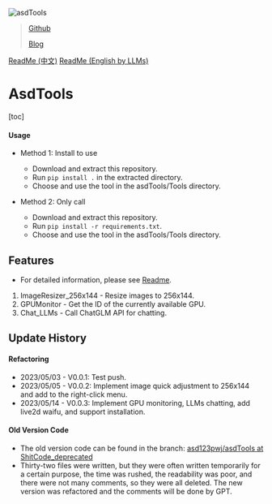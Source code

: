 ![asdTools](asdTools.png "asdTools")

> [Github](https://github.com/asd123pwj/QuickRename)
>
> [Blog](https://mwhls.top/3944.html)

[ReadMe (中文)](Readme.md)
[ReadMe (English by LLMs)](Readme_en.md)

# AsdTools

[toc]

#### Usage

- Method 1: Install to use

  - Download and extract this repository.
  - Run `pip install .` in the extracted directory.
  - Choose and use the tool in the asdTools/Tools directory.
- Method 2: Only call

  - Download and extract this repository.
  - Run `pip install -r requirements.txt`.
  - Choose and use the tool in the asdTools/Tools directory.

## Features

- For detailed information, please see [Readme](asdTools/Tools/Readme.md).

1. ImageResizer_256x144 - Resize images to 256x144.
2. GPUMonitor - Get the ID of the currently available GPU.
3. Chat_LLMs - Call ChatGLM API for chatting.

## Update History

#### Refactoring

- 2023/05/03 - V0.0.1: Test push.
- 2023/05/05 - V0.0.2: Implement image quick adjustment to 256x144 and add to the right-click menu.
- 2023/05/14 - V0.0.3: Implement GPU monitoring, LLMs chatting, add live2d waifu, and support installation.

#### Old Version Code

- The old version code can be found in the branch: [asd123pwj/asdTools at ShitCode_deprecated](https://github.com/asd123pwj/asdTools/tree/ShitCode_deprecated)
- Thirty-two files were written, but they were often written temporarily for a certain purpose, the time was rushed, the readability was poor, and there were not many comments, so they were all deleted. The new version was refactored and the comments will be done by GPT.
